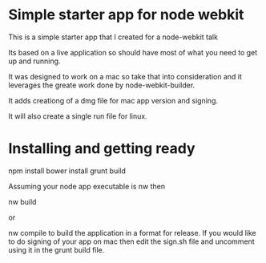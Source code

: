 Simple starter app for node webkit
=================================

This is a simple starter app that I created for a node-webkit talk

Its based on a live application so should have most of what you need to get up and running.

It was designed to work on a mac so take that into consideration and it leverages the greate work done by node-webkit-builder.

It adds creationg of a dmg file for mac app version and signing.

It will also create a single run file for linux.


Installing and getting ready
============================
npm install
bower install
grunt build

Assuming your node app executable is nw then

nw build

or

nw compile to build the application in a format for release. If you would like to do signing of your app on mac then edit the sign.sh file and uncomment using it in the grunt build file.



